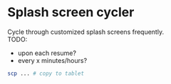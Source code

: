 # Splash screen cycler

Cycle through customized splash screens frequently.  
TODO:
* upon each resume?
* every x minutes/hours?


```bash
scp ... # copy to tablet

```
